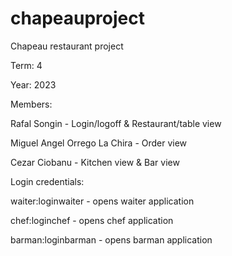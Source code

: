 # chapeauproject
Chapeau restaurant project


Term: 4

Year: 2023
 
 
 Members:
 
Rafal Songin - Login/logoff & Restaurant/table view

Miguel Angel Orrego La Chira - Order view

Cezar Ciobanu - Kitchen view & Bar view


Login credentials:

waiter:loginwaiter - opens waiter application

chef:loginchef - opens chef application

barman:loginbarman - opens barman application
